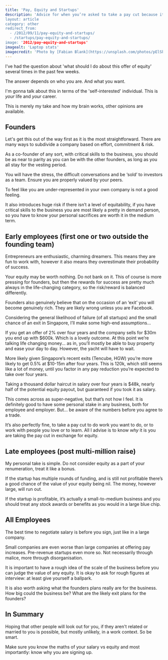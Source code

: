 ```yaml
---
title: 'Pay, Equity and Startups'
description: 'Advice for when you’re asked to take a pay cut because it’s a startup."
layout: article
category: other
redirect_from:
  - /2012/09/11/pay-equity-and-startups/
  - /startups/pay-equity-and-startups/
image: '2012/pay-equity-and-startups'
imagealt: 'Laptop stats'
imagecredit: 'Photo by [Fabian Blank](https://unsplash.com/photos/pElSkGRA2NU) on Unsplash'
---
```


I've had the question about 'what should I do about this offer of equity' several times in the past few weeks.

The answer depends on who you are. And what you want.

I'm gonna talk about this in terms of the 'self-interested' individual. This is *your* life and *your* career.

This is merely my take and how my brain works, other opinions are available.

## Founders

Let's get this out of the way first as it is the most straightforward. There are many ways to subdivide a company based on effort, commitment & risk.

As a co-founder of any sort, with critical skills to the business, you should be as near to parity as you can be with the other founders, as long as you all stay for the vesting period.

You will have the stress, the difficult conversations and be ‘sold’ to investors as a team. Ensure you are properly valued by your peers.

To feel like you are under-represented in your own company is not a good feeling.

It also introduces huge risk if there isn’t a level of equitability, if you have critical skills to the business you are most likely a pretty in demand person, so you have to know your personal sacrifices are worth it in the medium term.

## Early employees (first one or two outside the founding team)

Entrepreneurs are enthusiastic, charming dreamers. This means they are fun to work with, however it also means they overestimate their probability of success.

Your equity may be worth nothing. Do not bank on it. This of course is more pressing for founders, but then the rewards for success are pretty much always in the life-changing category, so the risk/reward is balanced differently.

Founders also genuinely believe that on the occasion of an ‘exit’ you will become genuinely rich. They are likely wrong unless you are Facebook.

Considering the general likelihood of failure (of all startups) and the small chance of an exit in Singapore, I’ll make some high-end assumptions...

If you get an offer of 2% over four years and the company sells for $30m you end up with $600k. Which is a lovely outcome. At this point we’re talking life changing money... as in, you’ll mostly be able to buy property and ease your day to day. However, the yacht will have to wait.

More likely given Singapore’s recent exits (Tencube, HGW) you’re more likely to get 0.5% at $10-15m after four years. This is 120k, which still seems like a lot of money, until you factor in any pay reduction you’re expected to take over four years.

Taking a thousand dollar haircut in salary over four years is $48k, nearly half of the potential equity payout, but guaranteed if you took it as salary.

This comes across as super-negative, but that’s not how I feel. It is definitely good to have some personal stake in any business, both for employee and employer. But... be aware of the numbers before you agree to a trade.

It’s also perfectly fine, to take a pay cut to do work you want to do, or to work with people you love or to learn. All I advise is to know *why* it is you are taking the pay cut in exchange for equity.

## Late employees (post multi-million raise)

My personal take is simple. Do not consider equity as a part of your renumeration, treat it like a bonus.

If the startup has multiple rounds of funding, and is still not profitable there’s a good chance of the value of your equity being nil. The money, however large, will run out.

If the startup is profitable, it’s actually a small-to-medium business and you should treat any stock awards or benefits as you would in a large blue chip.

## All Employees

The best time to negotiate salary is before you sign, just like in a large company.

Small companies are even worse than large companies at offering pay increases. Pre-revenue startups even more so. Not necessarily through malice, more through disorganisation.

It is important to have a rough idea of the scale of the business before you can judge the value of any equity. It is okay to ask for rough figures at interview: at least give yourself a ballpark.

It is also worth asking what the founders plans really are for the business. How big could the business be? What are the likely exit plans for the founders?

## In Summary

Hoping that other people will look out for you, if they aren't related or married to you is possible, but mostly unlikely, in a work context. So be smart.

Make sure you know the maths of your salary vs equity and most importantly: know why you are signing up.
